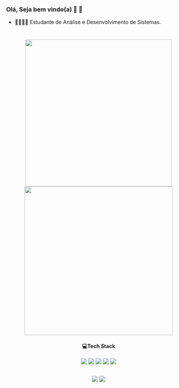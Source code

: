 ### Olá, Seja bem vindo(a) 💫 👋

- 🌱👨🏿‍💻 Estudante de Análise e Desenvolvimento de Sistemas.
# 
<div align="center">
  <a href="https://github.com/Diego-Neri/">
    <img width="400px"  src="https://github-readme-stats.vercel.app/api?username=Diego-Neri&show_icons=true&theme=dark"/>
    <img width="405px"  src="https://github-readme-stats.vercel.app/api/top-langs/?username=Diego-Neri&layout=compact&langs_count=7&theme=dark"/></a>
</div>



 <div align="center" > 
   
#### 💻Tech Stack
<img src="https://img.shields.io/badge/-css3-%231572B6?style=for-the-badge&logo=css3&logoColor=white)" target="_blank"></a>
<img src="https://img.shields.io/badge/-javascript-%23333?style=for-the-badge&logo=javascript&logoColor=%23F7DF1E)" target="_blank"></a>
<img src="https://img.shields.io/badge/-html5-%23E34F26?style=for-the-badge&logo=html5&logoColor=white" target="_blank"></a>
<img src="https://img.shields.io/badge/-php-%23777BB4?style=for-the-badge&logo=php&logoColor=ffdd54" target="_blank"></a> 
<img src="https://img.shields.io/badge/-python-%3670A0?style=for-the-badge&logo=python&logoColor=ffdd54" target="_blank"></a> 
 
</div>

     
  ##

 
<div align="center" > 
  <a href = "mailto:diegoneri500@gmail.com"><img src="https://img.shields.io/badge/-Gmail-%23333?style=for-the-badge&logo=gmail&logoColor=white" target="_blank"></a>
  <a href="[https://www.linkedin.com/in/mayara-c-7a5b041b0?lipi=urn%3Ali%3Apage%3Ad_flagship3_profile_view_base_contact_details%3B%2BWHtcsxgRBG6%2BmdsPMvFXw%3D%3D](https://www.linkedin.com/in/diego-neri500/)" target="_blank"><img src="https://img.shields.io/badge/-LinkedIn-%230077B5?style=for-the-badge&logo=linkedin&logoColor=white" target="_blank"></a> 
 
</div>



